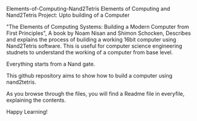 Elements-of-Computing-Nand2Tetris
Elements of Computing and Nand2Tetris Project: Upto building of a Computer

"The Elements of Computing Systems: Building a Modern Computer from First Principles", A book by Noam Nisan and Shimon Schocken, Describes and explains the process of building a working 16bit computer using Nand2Tetris software. This is useful for computer science engineering studnets to understand the working of a computer from base level.

Everything starts from a Nand gate.

This github repository aims to show how to build a computer using nand2tetris.

As you browse through the files, you will find a Readme file in everyfile, explaining the contents.

Happy Learning!